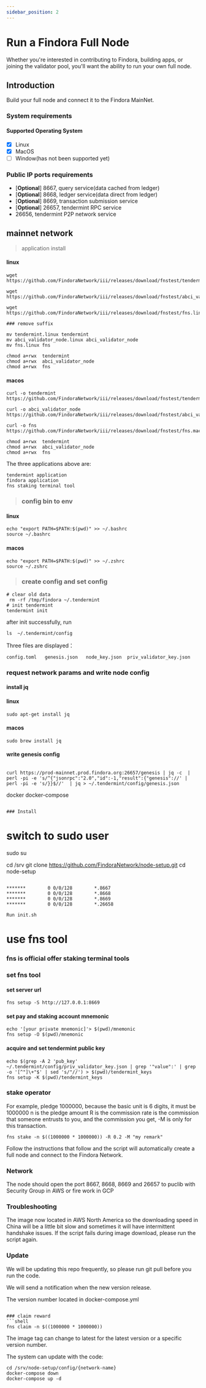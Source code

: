 ```yaml
---
sidebar_position: 2
---
```


# Run a Findora Full Node

Whether you're interested in contributing to Findora, building apps, or joining the validator pool, you'll want the ability to run your own full node.

## Introduction

Build your full node and connect it to the Findora MainNet.

### System requirements

#### Supported Operating System

- [x] Linux
- [x] MacOS
- [ ] Window(has not been supported yet)

### Public IP ports requirements

- [**Optional**] 8667, query service(data cached from ledger)
- [**Optional**] 8668, ledger service(data direct from ledger)
- [**Optional**] 8669, transaction submission service
- [**Optional**] 26657, tendermint RPC service
- 26656, tendermint P2P network service

## mainnet network

>application install

#### linux

```shell
wget  https://github.com/FindoraNetwork/iii/releases/download/fnstest/tendermint.linux

wget  https://github.com/FindoraNetwork/iii/releases/download/fnstest/abci_validator_node.linux

wget  https://github.com/FindoraNetwork/iii/releases/download/fnstest/fns.linux

### remove suffix

mv tendermint.linux tendermint
mv abci_validator_node.linux abci_validator_node
mv fns.linux fns

chmod a+rwx  tendermint
chmod a+rwx  abci_validator_node
chmod a+rwx  fns
```

#### macos
```shell
curl -o tendermint https://github.com/FindoraNetwork/iii/releases/download/fnstest/tendermint.macos

curl -o abci_validator_node https://github.com/FindoraNetwork/iii/releases/download/fnstest/abci_validator_node.macos

curl -o fns https://github.com/FindoraNetwork/iii/releases/download/fnstest/fns.macos

chmod a+rwx  tendermint
chmod a+rwx  abci_validator_node
chmod a+rwx  fns
```


The three applications above are:
```
tendermint application
findora application
fns staking terminal tool
```


> ### config bin to env
#### linux
```shell
echo "export PATH=$PATH:$(pwd)" >> ~/.bashrc
source ~/.bashrc
```
#### macos
```shell
echo "export PATH=$PATH:$(pwd)" >> ~/.zshrc
source ~/.zshrc
```

> ### create config and set config
```shell
# clear old data
 rm -rf /tmp/findora ~/.tendermint
# init tendermint
tendermint init
```
after init successfully, run

```shell
ls  ~/.tendermint/config
```
Three files are displayed：
```shell
config.toml   genesis.json   node_key.json  priv_validator_key.json
```
### request network params and write  node config

#### install jq
#### linux
```shell
sudo apt-get install jq
```
#### macos
```shell
sudo brew install jq
```

#### write genesis config
```shell

curl https://prod-mainnet.prod.findora.org:26657/genesis | jq -c  | perl -pi -e 's/^{"jsonrpc":"2.0","id":-1,"result":{"genesis"://' | perl -pi -e 's/}}$//'  | jq > ~/.tendermint/config/genesis.json
```
docker 
docker-compose
```

### Install
```
# switch to sudo user
sudo su

cd /srv
git clone https://github.com/FindoraNetwork/node-setup.git
cd node-setup
```

*******        0 0/0/128        *.8667
*******        0 0/0/128        *.8668
*******        0 0/0/128        *.8669
*******        0 0/0/128        *.26658

Run init.sh
```
# use fns tool

### fns is official offer staking terminal tools

### set fns tool

#### set server url
```shell
fns setup -S http://127.0.0.1:8669

```

#### set pay and staking account mnemonic
```shell
echo '[your private mnemonic]'> $(pwd)/mnemonic
fns setup -O $(pwd)/mnemonic

```
#### acquire and set tendermint  public key
```shell
echo $(grep -A 2 'pub_key' ~/.tendermint/config/priv_validator_key.json | grep '"value":' | grep -o '[^"]\+"$' | sed 's/"//') > $(pwd)/tendermint_keys
fns setup -K $(pwd)/tendermint_keys
```


### stake operator
For example, pledge 1000000, because the basic unit is 6 digits, it must be 1000000 n is the pledge amount
R is the commission rate is the commission that someone entrusts to you, and the commission you get, -M is only for this transaction.
```shell
fns stake -n $((1000000 * 1000000)) -R 0.2 -M "my remark"
```
Follow the instructions that follow and the script will automatically create a full node and connect to the Findora Network.

### Network
The node should open the port 8667, 8668, 8669 and 26657 to puclib with Security Group in AWS or fire work in GCP

### Troubleshooting
The image now located in AWS North America so the downloading speed in China will be a little bit slow and sometimes it will have intermittent handshake issues. If the script fails during image download, please run the script again. 

### Update
We will be updating this repo frequently, so please run git pull before you run the code.

We will send a notification when the new version release.

The version number located in docker-compose.yml
```

### claim reward
```shell
fns claim -n $((1000000 * 1000000))
```
The image tag can change to latest for the latest version or a specific version number.

The system can update with the code:
```
cd /srv/node-setup/config/{network-name}
docker-compose down
docker-compose up -d
```
